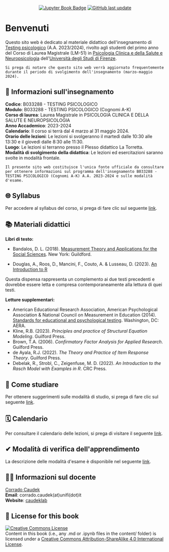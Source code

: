 <div align="center">

<a target="_blank" rel="noopener noreferrer" href="https://ccaudek.github.io/psy_test">![Jupyter Book Badge](https://jupyterbook.org/badge.svg)</a> <a target="_blank" rel="noopener noreferrer" href="https://github.com/ccaudek/psy_test">![GitHub last update](https://img.shields.io/github/last-commit/ccaudek/psy_test?color=blue&label=last%20update)</a>

</div>

# Benvenuti

Questo sito web è dedicato al materiale didattico dell'insegnamento di [Testing psicologico](https://www.unifi.it/p-ins2-2023-690310-0.html) (A.A. 2023/2024), rivolto agli studenti del primo anno del Corso di Laurea Magistrale (LM-51) in [Psicologia Clinica e della Salute e Neuropsicologia](https://www.psicologia.unifi.it/vp-418-corso-di-laurea-magistrale-in-psicologia-clinica-e-della-salute-e-neuropsicologia-classe-lm-51.html) dell'[Università degli Studi di Firenze](https://www.unifi.it/).

```{warning}
Si prega di notare che questo sito web verrà aggiornato frequentemente durante il periodo di svolgimento dell'insegnamento (marzo-maggio 2024).
```

## 📝 Informazioni sull'insegnamento

**Codice**: B033288 - TESTING PSICOLOGICO </br>
**Modulo**: B033288 - TESTING PSICOLOGICO (Cognomi A-K) </br>
**Corso di laurea**: Laurea Magistrale in PSICOLOGIA CLINICA E DELLA SALUTE E NEUROPSICOLOGIA </br>
**Anno Accademico**: 2023-2024 </br>
**Calendario**: Il corso si terrà dal 4 marzo al 31 maggio 2024.</br>
**Orario delle lezioni**: Le lezioni si svolgeranno il martedì dalle 10:30 alle 13:30 e il giovedì dalle 8:30 alle 11:30.</br>
**Luogo**: Le lezioni si terranno presso il Plesso didattico La Torretta.</br>
**Modalità di svolgimento della didattica**: Le lezioni ed esercitazioni saranno svolte in modalità frontale.</br>

```{admonition} Importante
Il presente sito web costituisce l'unica fonte ufficiale da consultare per ottenere informazioni sul programma dell'insegnamento B033288 - TESTING PSICOLOGICO (Cognomi A-K) A.A. 2023-2024 e sulle modalità d'esame.
```

## 🌐 Syllabus

Per accedere al syllabus del corso, si prega di fare clic sul seguente [link](syllabus/syllabus.ipynb).

## 📚 Materiali didattici

**Libri di testo:**

- Bandalos, D. L. (2018). [Measurement Theory and Applications for the Social Sciences](https://www.guilford.com/books/Measurement-Theory-and-Applications-for-the-Social-Sciences/Deborah-Bandalos/9781462532131). New York: Guildford.

- Douglas, A., Roos, D., Mancini, F., Couto, A. & Lusseau, D. (2023). [An Introduction to R](https://intro2r.com)

Questa dispensa rappresenta un complemento ai due testi precedenti e dovrebbe essere letta e compresa contemporaneamente alla lettura di quei testi.

**Letture supplementari:**

- American Educational Research Association, American Psychological Association & National Council on Measurement in Education (2014). [Standards for educational and psychological testing](https://www.aera.net/Publications/Books/Standards-for-Educational-Psychological-Testing-2014-Edition). Washington, DC: AERA.
- Kline, R.B. (2023). _Principles and practice of Structural Equation Modeling_. Guilford Press.
- Brown, T.A. (2006). _Confirmatory Factor Analysis for Applied Research_. Guilford Press.
- de Ayala, R.J. (2022). _The Theory and Practice of Item Response Theory_. Guilford Press.
- Debelak, R., Strobl, C., Zeigenfuse, M. D. (2022). _An Introduction to the Rasch Model with Examples in R_. CRC Press.

## 💭 Come studiare

Per ottenere suggerimenti sulle modalità di studio, si prega di fare clic sul seguente [link](syllabus/study_method.ipynb).

## 🗓️ Calendario

Per consultare il calendario delle lezioni, si prega di visitare il seguente [link](syllabus/calendar.ipynb).

## ✔ Modalità di verifica dell'apprendimento

La descrizione delle modalità d'esame è disponibile nel seguente [link](syllabus/exam.ipynb).

## 👨‍🏫 Informazioni sul docente

[Corrado Caudek](https://www.unifi.it/p-doc2-2008-0-A-2c2a342f3b29-1.html)<br>
**Email**: corrado.caudek(at)unifi(dot)it<br>
**Website**: [caudeklab](https://ccaudek.github.io/caudeklab)</br>

## 🎫 License for this book

<a rel="license" target="_blank" rel="noopener noreferrer" href="http://creativecommons.org/licenses/by-sa/4.0/"><img alt="Creative Commons License" style="border-width:0" src="https://i.creativecommons.org/l/by-sa/4.0/88x31.png" /></a><br />
Content in this book (i.e., any .md or .ipynb files in the content/ folder) is licensed under a <a rel="license" target="_blank" rel="noopener noreferrer" href="http://creativecommons.org/licenses/by-sa/4.0/">Creative Commons Attribution-ShareAlike 4.0 International License</a>.
